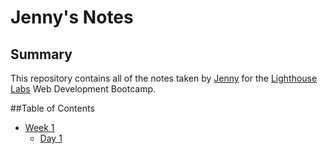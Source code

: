 # Jenny's Notes
## Summary
This repository contains all of the notes taken by [Jenny](https://github.com/jpoon15) for the [Lighthouse Labs](https://lighthouselabs.ca/) Web Development Bootcamp.

##Table of Contents
* [Week 1](/Week_1)
  * [Day 1](/Week_1/Day_1)
